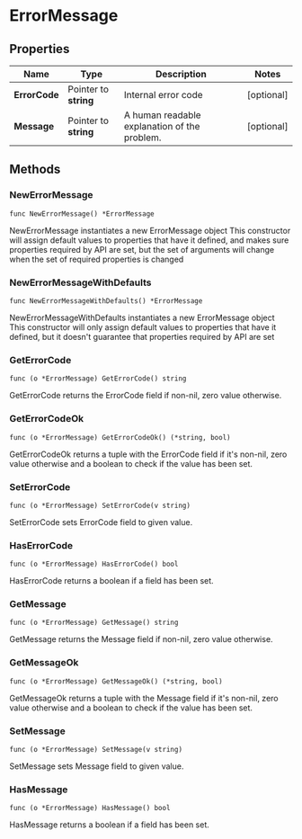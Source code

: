 # ErrorMessage

## Properties

|Name | Type | Description | Notes|
|------------ | ------------- | ------------- | -------------|
|**ErrorCode** | Pointer to **string** | Internal error code  | [optional] |
|**Message** | Pointer to **string** | A human readable explanation of the problem.  | [optional] |

## Methods

### NewErrorMessage

`func NewErrorMessage() *ErrorMessage`

NewErrorMessage instantiates a new ErrorMessage object
This constructor will assign default values to properties that have it defined,
and makes sure properties required by API are set, but the set of arguments
will change when the set of required properties is changed

### NewErrorMessageWithDefaults

`func NewErrorMessageWithDefaults() *ErrorMessage`

NewErrorMessageWithDefaults instantiates a new ErrorMessage object
This constructor will only assign default values to properties that have it defined,
but it doesn't guarantee that properties required by API are set

### GetErrorCode

`func (o *ErrorMessage) GetErrorCode() string`

GetErrorCode returns the ErrorCode field if non-nil, zero value otherwise.

### GetErrorCodeOk

`func (o *ErrorMessage) GetErrorCodeOk() (*string, bool)`

GetErrorCodeOk returns a tuple with the ErrorCode field if it's non-nil, zero value otherwise
and a boolean to check if the value has been set.

### SetErrorCode

`func (o *ErrorMessage) SetErrorCode(v string)`

SetErrorCode sets ErrorCode field to given value.

### HasErrorCode

`func (o *ErrorMessage) HasErrorCode() bool`

HasErrorCode returns a boolean if a field has been set.

### GetMessage

`func (o *ErrorMessage) GetMessage() string`

GetMessage returns the Message field if non-nil, zero value otherwise.

### GetMessageOk

`func (o *ErrorMessage) GetMessageOk() (*string, bool)`

GetMessageOk returns a tuple with the Message field if it's non-nil, zero value otherwise
and a boolean to check if the value has been set.

### SetMessage

`func (o *ErrorMessage) SetMessage(v string)`

SetMessage sets Message field to given value.

### HasMessage

`func (o *ErrorMessage) HasMessage() bool`

HasMessage returns a boolean if a field has been set.


